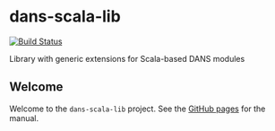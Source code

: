 dans-scala-lib
==============
[![Build Status](https://travis-ci.org/DANS-KNAW/dans-scala-lib.png?branch=master)](https://travis-ci.org/DANS-KNAW/dans-scala-lib)

Library with generic extensions for Scala-based DANS modules

Welcome
-------

Welcome to the `dans-scala-lib` project. See the [GitHub pages](https://dans-knaw.github.io/dans-scala-lib/) for the manual.

